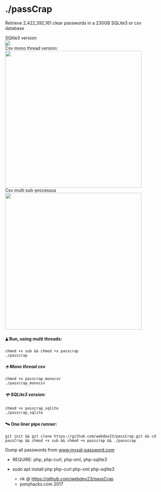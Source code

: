 # ./passCrap

Retrieve 2,422,392,161 clear passwords in a 230GB SQLite3 or csv database

SQlite3 version:<br>
<img src="https://media.giphy.com/media/3ohzdQgxboDlOInXTW/giphy.gif"></img><br>
Csv mono thread version:<br>
<img width="440" src="https://media.giphy.com/media/3oKIPpMOdFh2k6AaFG/giphy.gif"></img><br>
Csv multi sub-processus<br>
<img width="440" src="https://media.giphy.com/media/xUPGct38mRrhuDYfWE/giphy.gif"></img>

#### 🛦 Run, using multi threads:

    chmod +x sub && chmod +x passcrap
    ./passcrap

##### 🛧 Mono thread csv

    chmod +x passcrap_monocsv
    ./passcrap_monocsv

##### 🛨 SQLite3 version:

    chmod +x passcrap_sqlite
    ./passcrap_sqlite

#### 🛰 One liner pipe runner:

    git init && git clone https://github.com/webdev23/passCrap.git && cd passCrap && chmod +x sub && chmod +x passcrap && ./passcrap

Dump all passwords from www.mysql-password.com

* REQUIRE: php, php-curl, php-xml, php-sqlite3
* sudo apt install php php-curl php-xml php-sqlite3

  
  * nk @ https://github.com/webdev23/passCrap
  * ponyhacks.com 2017
  
